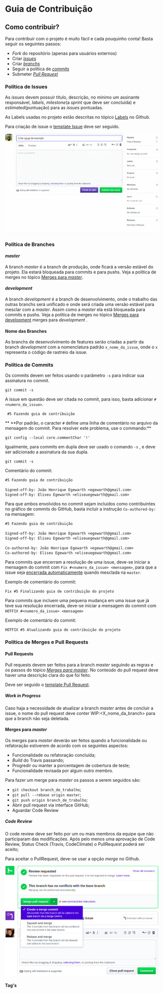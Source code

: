# Guia de Contribuição  

## Como contribuir?

Para contribuir com o projeto é muito fácil e cada pouquinho conta! Basta seguir os seguintes passos:

* *Fork* do repositório (apenas para usuários externos)
* Criar [*issues*](CONTRIBUTING.md#política-de-issues)
* Criar [*branchs*](CONTRIBUTING.md#política-de-branches)
* Seguir a política de [*commits*](CONTRIBUTING.md#política-de-commits)
* Submeter [*Pull Request*](CONTRIBUTING.md#política-de-merges-e-pull-requests)


### Política de Issues

As *issues* devem possuir título, descrição, no mínimo um assinante responsável, *labels*,  *milestone*(a *sprint* que deve ser concluída) e *estimated*(puntuação) para as *issues* pontuadas.

As Labels usadas no projeto estão descritas no tópico [Labels](https://github.com/fga-gpp-mds/AGR-APP-react-native/labels) no Github.

Para criação de issue o [template Issue](docs/ISSUE_TEMPLATE.md) deve ser seguido.

![Issue Example](/docs/img/issue_example.gif)
### Política de Branches  

#### *master*

A branch *master* é a branch de produção, onde ficará a versão estável do projeto. Ela estará bloqueada para commits e para pushs.
Veja a política de merges no tópico [Merges para *master*](CONTRIBUTING.md#merges-para-master).

#### *development*

A branch *development* é a branch de desenvolvimento, onde o trabalho das outras branchs será unificado e onde será criada uma versão estável para mesclar com a *master*.
Assim como a *master* ela está bloqueada para commits e pushs.
Veja a política de merges no tópico [Merges para development](CONTRIBUTING.md#merges-para-development)
merges para *development*</a> .

#### Nome das Branches  

As branchs de desenvolvimento de features serão criadas a partir da branch *development* com a nomenclatura padrão `x_nome_da_issue`, onde o `x` representa o código de rastreio da issue.

### Política de Commits

Os commits devem ser feitos usando o parâmetro `-s` para indicar sua assinatura no commit.

```
git commit -s
```
A issue em questão deve ser citada no commit, para isso, basta adicionar `#<numero_da_issue>`.

```
 #5 Fazendo guia de contribuição
```

** \*\*Por padrão, o caracter `#` define uma linha de comentário no arquivo da mensagem do commit. Para resolver este problema, use o commando:**
```
git config --local core.commentChar '!'
```

Igualmente, para commits em dupla deve ser usado o comando `-s` , e deve ser adicionado a assinatura da sua dupla.

```
git commit -s
```
Comentário do commit:
```
#5 Fazendo guia de contribuição

Signed-off-by: João Henrique Egewarth <egewarth@gmail.com>
Signed-off-by: Eliseu Egewarth <eliseuegewarth@gmail.com>
```

Para que ambos envolvidos no commit sejam incluidos como contribuintes no gráfico de commits do GitHub, basta incluir a instrução `Co-authored-by:` na mensagem:

```
#5 Fazendo guia de contribuição

Signed-off-by: João Henrique Egewarth <egewarth@gmail.com>
Signed-off-by: Eliseu Egewarth <eliseuegewarth@gmail.com>

Co-authored-by: João Henrique Egewarth <egewarth@gmail.com>
Co-authored-by: Eliseu Egewarth <eliseuegewarth@gmail.com>

```


Para commits que encerram a resolução de uma issue, deve-se iniciar a mensagem do commit com `Fix #<numero_da_issue> <mensagem>`, para que a issue seja [encerrada automaticamente](https://help.github.com/articles/closing-issues-using-keywords/) quando mesclada na `master`.

Exemplo de comentário do commit:
```
Fix #5 Finalizando guia de contribuição do projeto
```

Para commits que incluem uma pequena mudança em uma issue que já teve sua resolução encerrada, deve-se iniciar a mensagem do commit com `HOTFIX #<numero_da_issue> <mensagem>`

Exemplo de comentário do commit:
```
HOTFIX #5 Atualizando guia de contribuição do projeto
```

### Política de Merges e Pull Requests

#### Pull Requests

Pull requests devem ser feitos para a branch *master* seguindo as regras e os passos do tópico [*Merges para master*](CONTRIBUTING.md#merges-para-master). No conteúdo do pull request deve haver uma descrição clara do que foi feito.

Deve ser seguido o [template Pull Request](docs/PULL_REQUEST_TEMPLATE.md).

##### Work in Progress

Caso haja a necessidade de atualizar a branch *master* antes de concluir a issue, o nome do pull request deve conter WIP:<X_nome_da_branch> para que a branch não seja deletada.

#### Merges para *master*
Os merges para *master* deverão ser feitos quando a funcionalidade ou refatoração estiverem de acordo com os seguintes aspectos:  
- Funcionalidade ou refatoração concluída;
- *Build* do Travis passando;
- Progredir ou manter a porcentagem de cobertura de teste;
- Funcionalidade revisada por algum outro membro.

Para fazer um merge para *master* os passos a serem seguidos são:  
- `git checkout branch_de_trabalho`;
- `git pull --rebase origin master`;
- `git push origin branch_de_trabalho`;
- Abrir pull request via interface GitHub;
- Aguardar Code Review


##### Code Review
O code review deve ser feito por um ou mais membros da equipe que não participaram das modificações.
Após pelo menos uma aprovação de Code Review, Status Check (Travis, CodeClimate) o PullRequest poderá ser aceito;

Para aceitar o PullRequest, deve-se usar a opção *merge* no Github.

![Merge](/docs/img/merges.png)

#### Tag's

<!-- Explicar tag's -->
